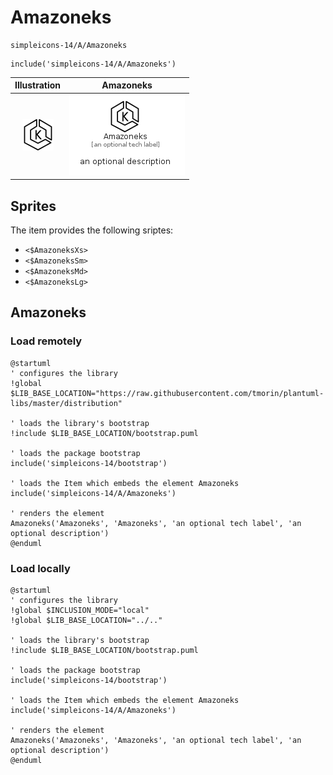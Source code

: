 # Amazoneks


```text
simpleicons-14/A/Amazoneks
```

```text
include('simpleicons-14/A/Amazoneks')
```



| Illustration | Amazoneks |
| :---: | :---: |
| ![illustration for Illustration](../../simpleicons-14/A/Amazoneks.png) | ![illustration for Amazoneks](../../simpleicons-14/A/Amazoneks.Local.png) |



## Sprites
The item provides the following sriptes:

- `<$AmazoneksXs>`
- `<$AmazoneksSm>`
- `<$AmazoneksMd>`
- `<$AmazoneksLg>`





## Amazoneks

### Load remotely
```plantuml
@startuml
' configures the library
!global $LIB_BASE_LOCATION="https://raw.githubusercontent.com/tmorin/plantuml-libs/master/distribution"

' loads the library's bootstrap
!include $LIB_BASE_LOCATION/bootstrap.puml

' loads the package bootstrap
include('simpleicons-14/bootstrap')

' loads the Item which embeds the element Amazoneks
include('simpleicons-14/A/Amazoneks')

' renders the element
Amazoneks('Amazoneks', 'Amazoneks', 'an optional tech label', 'an optional description')
@enduml
```

### Load locally
```plantuml
@startuml
' configures the library
!global $INCLUSION_MODE="local"
!global $LIB_BASE_LOCATION="../.."

' loads the library's bootstrap
!include $LIB_BASE_LOCATION/bootstrap.puml

' loads the package bootstrap
include('simpleicons-14/bootstrap')

' loads the Item which embeds the element Amazoneks
include('simpleicons-14/A/Amazoneks')

' renders the element
Amazoneks('Amazoneks', 'Amazoneks', 'an optional tech label', 'an optional description')
@enduml
```

